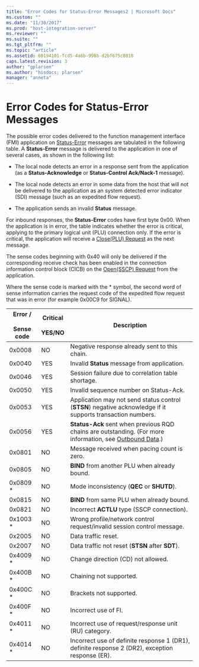 ```yaml
---
title: "Error Codes for Status-Error Messages2 | Microsoft Docs"
ms.custom: ""
ms.date: "11/30/2017"
ms.prod: "host-integration-server"
ms.reviewer: ""
ms.suite: ""
ms.tgt_pltfrm: ""
ms.topic: "article"
ms.assetid: 60194101-fcd5-4a6b-998b-d2bf675c8018
caps.latest.revision: 3
author: "gplarsen"
ms.author: "hisdocs; plarsen"
manager: "anneta"
---
```

# Error Codes for Status-Error Messages
The possible error codes delivered to the function management interface (FMI) application on [Status-Error](./status-error1.md) messages are tabulated in the following table. A **Status-Error** message is delivered to the application in one of several cases, as shown in the following list:  
  
-   The local node detects an error in a response sent from the application (as a **Status-Acknowledge** or **Status-Control Ack/Nack-1** message).  
  
-   The local node detects an error in some data from the host that will not be delivered to the application as an system detected error indicator (SDI) message (such as an expedited flow request).  
  
-   The application sends an invalid **Status** message.  
  
 For inbound responses, the **Status-Error** codes have first byte 0x00. When the application is in error, the table indicates whether the error is critical, applying to the primary logical unit (PLU) connection only. If the error is critical, the application will receive a [Close(PLU) Request](./close-plu-request2.md) as the next message.  
  
 The sense codes beginning with 0x40 will only be delivered if the corresponding receive check has been enabled in the connection information control block (CICB) on the [Open(SSCP) Request](./open-sscp-request2.md) from the application.  
  
 Where the sense code is marked with the * symbol, the second word of sense information carries the request code of the expedited flow request that was in error (for example 0x00C9 for SIGNAL).  
  
|Error /<br /><br /> Sense code|Critical<br /><br /> YES/NO|Description|  
|-----------------------------|--------------------------|-----------------|  
|0x0008|NO|Negative response already sent to this chain.|  
|0x0040|YES|Invalid **Status** message from application.|  
|0x0046|YES|Session failure due to correlation table shortage.|  
|0x0050|YES|Invalid sequence number on Status-Ack.|  
|0x0053|YES|Application may not send status control (**STSN**) negative acknowledge if it supports transaction numbers.|  
|0x0056|YES|**Status-Ack** sent when previous RQD chains are outstanding. (For more information, see [Outbound Data](../core/outbound-data1.md).)|  
|0x0801|NO|Message received when pacing count is zero.|  
|0x0805|NO|**BIND** from another PLU when already bound.|  
|0x0809 *|NO|Mode inconsistency (**QEC** or **SHUTD**).|  
|0x0815|NO|**BIND** from same PLU when already bound.|  
|0x0821|NO|Incorrect **ACTLU** type (SSCP connection).|  
|0x1003 *|NO|Wrong profile/network control request/invalid session control message.|  
|0x2005|NO|Data traffic reset.|  
|0x2007|NO|Data traffic not reset (**STSN** after **SDT**).|  
|0x4009 *|NO|Change direction (CD) not allowed.|  
|0x400B *|NO|Chaining not supported.|  
|0x400C *|NO|Brackets not supported.|  
|0x400F *|NO|Incorrect use of FI.|  
|0x4011 *|NO|Incorrect use of request/response unit (RU) category.|  
|0x4014 *|NO|Incorrect use of definite response 1 (DR1), definite response 2 (DR2), exception response (ER).|